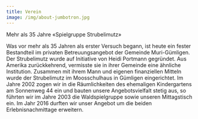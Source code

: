 ```yaml
---
title: Verein
image: /img/about-jumbotron.jpg
---
```


Mehr als 35 Jahre «Spielgruppe Strubelimutz»

Was vor mehr als 35 Jahren als erster Versuch begann, ist heute ein fester
Bestandteil im privaten Betreuungsangebot der Gemeinde Muri-Gümligen.
Der Strubelimutz wurde auf Initiative von Heidi Portmann gegründet. Aus Amerika
zurückkehrend, vermisste sie in ihrer Gemeinde eine ähnliche Institution. Zusammen
mit ihrem Mann und eigenen finanziellen Mitteln wurde der Strubelimutz im
Moosschulhaus in Gümligen eingerichtet.
Im Jahre 2002 zogen wir in die Räumlichkeiten des ehemaligen Kindergartens am
Sonnenweg 44 ein und bauten unsere Angebotsvielfalt stetig aus, so führten wir im
Jahre 2003 die Waldspielgruppe sowie unseren Mittagstisch ein. Im Jahr 2016
durften wir unser Angebot um die beiden Erlebnisnachmittage erweitern.